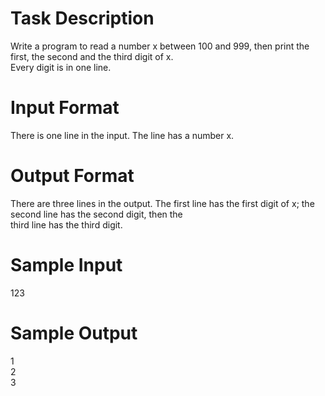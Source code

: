 # Task Description
Write a program to read a number x between 100 and 999, then print the first, the second and the third digit of x. <br>
Every digit is in one line.
# Input Format
There is one line in the input. The line has a number x.
# Output Format
There are three lines in the output. The first line has the first digit of x; the second line has the second digit, then the <br>
third line has the third digit.
# Sample Input
123
# Sample Output
1\
2\
3